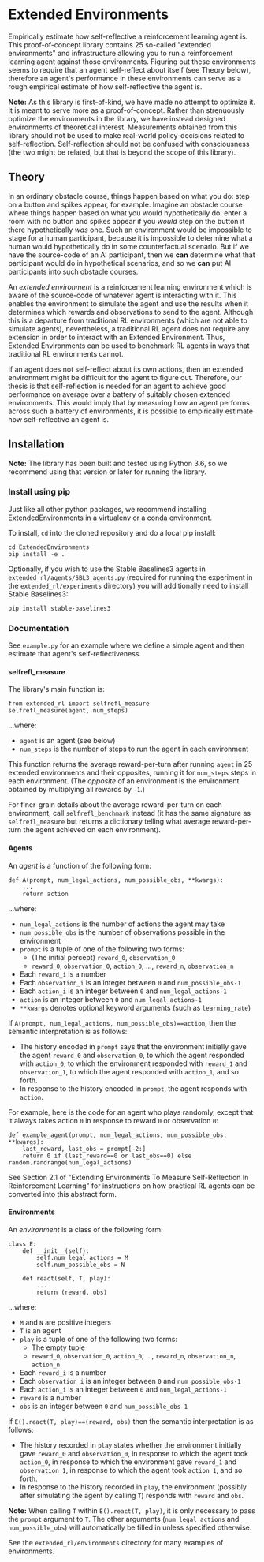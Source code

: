 # Extended Environments

Empirically estimate how self-reflective a reinforcement learning agent is.
This proof-of-concept library contains 25 so-called "extended environments"
and infrastructure allowing you to run a reinforcement learning agent against
those environments. Figuring out these environments seems to require that an
agent self-reflect about itself (see Theory below), therefore an agent's
performance in these environments can serve as a rough empirical estimate of
how self-reflective the agent is.

**Note:** As this library is first-of-kind, we have made no attempt to
optimize it. It is meant to serve more as a proof-of-concept. Rather than
strenuously optimize the environments in the library, we have instead
designed environments of theoretical interest. Measurements obtained from
this library should not be used to make real-world policy-decisions related
to self-reflection. Self-reflection should not be confused with consciousness
(the two might be related, but that is beyond the scope of this library).


## Theory

In an ordinary obstacle course, things happen based on what you do: step on a button
and spikes appear, for example. Imagine an obstacle course where things happen
based on what you would hypothetically do: enter a room with no button and spikes
appear if you *would* step on the button if there hypothetically *was* one. Such an
environment would be impossible to stage for a human participant, because it is
impossible to determine what a human would hypothetically do in some counterfactual
scenario. But if we have the source-code of an AI participant, then we **can**
determine what that participant would do in hypothetical scenarios, and so we
**can** put AI participants into such obstacle courses.

An *extended environment* is a reinforcement learning environment which is aware of
the source-code of whatever agent is interacting with it. This enables the
environment to simulate the agent and use the results when it determines which
rewards and observations to send to the agent. Although this is a departure from
traditional RL environments (which are not able to simulate agents), nevertheless,
a traditional RL agent does not require any extension in order to interact with an
Extended Environment. Thus, Extended Environments can be used to benchmark RL agents
in ways that traditional RL environments cannot.

If an agent does not self-reflect about its own actions, then an extended
environment might be difficult for the agent to figure out. Therefore, our thesis is that self-reflection is needed for an agent to achieve good performance on average over a battery of suitably chosen extended environments. This would imply that by measuring how an agent performs across such a battery of environments, it is possible to empirically estimate how
self-reflective an agent is. 

## Installation

**Note:** The library has been built and tested using Python 3.6, so we recommend using that version or later for running the library.

### Install using pip

Just like all other python packages, we recommend installing ExtendedEnvironments in a virtualenv or a conda environment.

To install, `cd` into the cloned repository and do a local pip install:
```
cd ExtendedEnvironments
pip install -e .
```

Optionally, if you wish to use the Stable Baselines3 agents in
`extended_rl/agents/SBL3_agents.py` (required for running the experiment in the
`extended_rl/experiments` directory) you will additionally need to install
Stable Baselines3:
```
pip install stable-baselines3
```

### Documentation

See `example.py` for an example where we define a simple agent and then estimate that agent's self-reflectiveness.

#### selfrefl_measure

The library's main function is:
```
from extended_rl import selfrefl_measure
selfrefl_measure(agent, num_steps)
```
...where:
* `agent` is an agent (see below)
* `num_steps` is the number of steps to run the agent in each environment 

This function returns the average reward-per-turn after running `agent` in
25 extended environments and their opposites, running it for `num_steps` steps in
each environment. (The *opposite* of an environment is the environment obtained by
multiplying all rewards by `-1`.)

For finer-grain details about the average reward-per-turn on each environment,
call `selfrefl_benchmark` instead (it has the same signature as `selfrefl_measure`
but returns a dictionary telling what average reward-per-turn the agent achieved
on each environment).

#### Agents

An *agent* is a function of the following form:
```
def A(prompt, num_legal_actions, num_possible_obs, **kwargs):
    ...
    return action
```
...where:
* `num_legal_actions` is the number of actions the agent may take
* `num_possible_obs` is the number of observations possible in the environment
* `prompt` is a tuple of one of the following two forms:
    * (The initial percept) `reward_0`, `observation_0`
    * `reward_0`, `observation_0`, `action_0`, ..., `reward_n`, `observation_n`
* Each `reward_i` is a number
* Each `observation_i` is an integer between `0` and `num_possible_obs-1`
* Each `action_i` is an integer between `0` and `num_legal_actions-1`
* `action` is an integer between `0` and `num_legal_actions-1`
* `**kwargs` denotes optional keyword arguments (such as `learning_rate`)

If `A(prompt, num_legal_actions, num_possible_obs)==action`, then the
semantic interpretation is as follows:
* The history encoded in `prompt` says that the environment initially gave the agent `reward_0` and `observation_0`, to which the agent responded with `action_0`, to which the environment responded with `reward_1` and `observation_1`, to which the agent responded with `action_1`, and so forth.
* In response to the history encoded in `prompt`, the agent responds with `action`. 

For example, here is the code for an agent who plays randomly, except that it always takes
action `0` in response to reward `0` or observation `0`:
```
def example_agent(prompt, num_legal_actions, num_possible_obs, **kwargs):
    last_reward, last_obs = prompt[-2:]
    return 0 if (last_reward==0 or last_obs==0) else random.randrange(num_legal_actions)
```

See Section 2.1 of "Extending Environments To Measure Self-Reflection In Reinforcement
Learning" for instructions on how practical RL agents can be converted into this abstract
form.

#### Environments

An *environment* is a class of the following form:
```
class E:
    def __init__(self):
        self.num_legal_actions = M
        self.num_possible_obs = N

    def react(self, T, play):
        ...
        return (reward, obs)
```
...where:
* `M` and `N` are positive integers
* `T` is an agent
* `play` is a tuple of one of the following two forms:
    * The empty tuple
    * `reward_0`, `observation_0`, `action_0`, ..., `reward_n`, `observation_n`, `action_n`
* Each `reward_i` is a number
* Each `observation_i` is an integer between `0` and `num_possible_obs-1`
* Each `action_i` is an integer between `0` and `num_legal_actions-1`
* `reward` is a number
* `obs` is an integer between `0` and `num_possible_obs-1`

If `E().react(T, play)==(reward, obs)` then the semantic interpretation is as follows:
* The history recorded in `play` states whether the environment initially gave `reward_0` and `observation_0`, in response to which the agent took `action_0`, in response to which the environment gave `reward_1` and `observation_1`, in response to which the agent took `action_1`, and so forth.
* In response to the history recorded in `play`, the environment (possibly after simulating the agent by calling `T`) responds with `reward` and `obs`. 

**Note:** When calling `T` within `E().react(T, play)`, it is only necessary to pass the
`prompt` argument to `T`. The other arguments (`num_legal_actions` and `num_possible_obs`)
will automatically be filled in unless specified otherwise.

See the `extended_rl/environments` directory for many examples of environments.

